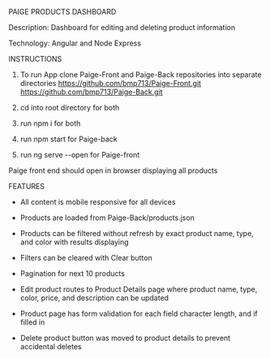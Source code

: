
PAIGE PRODUCTS DASHBOARD

Description:
Dashboard for editing and deleting product information

Technology:
Angular and Node Express

INSTRUCTIONS

1) To run App clone Paige-Front and Paige-Back repositories into separate directories
https://github.com/bmp713/Paige-Front.git
https://github.com/bmp713/Paige-Back.git

2) cd into root directory for both

3) run npm i for both

4) run npm start for Paige-back

5) run ng serve --open for Paige-front

Paige front end should open in browser displaying all products

FEATURES

- All content is mobile responsive for all devices

- Products are loaded from Paige-Back/products.json
- Products can be filtered without refresh by exact product name, type, and color with results displaying
- Filters can be cleared with Clear button
- Pagination for next 10 products

- Edit product routes to Product Details page where product name, type, color, price, and description can be updated
- Product page has form validation for each field character length, and if filled in
- Delete product button was moved to product details to prevent accidental deletes
